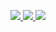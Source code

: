 
<a href="https://www.instagram.com/shin.b_a/" target="_blank"><img src="https://img.shields.io/badge/instagram-DD2A7B?style=flat-square&logo=[instagram]&logoColor=white"/>
<img src="https://w7.pngwing.com/pngs/578/3/png-transparent-social-media-logo-computer-icons-instagram-text-trademark-rectangle.png">
</a>
<a href="https://www.facebook.com/wogur6767/" target="_blank"><img src="https://img.shields.io/badge/facebook-3b5998?style=flat-square&logo=[facebook]&logoColor=white"/></a>
